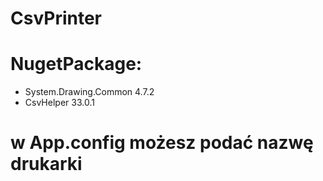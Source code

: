 # CsvPrinter
# NugetPackage: 
- System.Drawing.Common 4.7.2
- CsvHelper 33.0.1
# w App.config możesz podać nazwę drukarki
